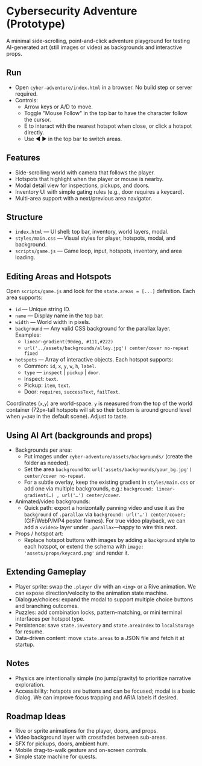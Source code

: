 # Cybersecurity Adventure (Prototype)

A minimal side-scrolling, point-and-click adventure playground for testing AI-generated art (still images or video) as backgrounds and interactive props.

## Run

- Open `cyber-adventure/index.html` in a browser. No build step or server required.
- Controls:
  - Arrow keys or A/D to move.
  - Toggle "Mouse Follow" in the top bar to have the character follow the cursor.
  - E to interact with the nearest hotspot when close, or click a hotspot directly.
  - Use ◀ ▶ in the top bar to switch areas.

## Features

- Side-scrolling world with camera that follows the player.
- Hotspots that highlight when the player or mouse is nearby.
- Modal detail view for inspections, pickups, and doors.
- Inventory UI with simple gating rules (e.g., door requires a keycard).
- Multi-area support with a next/previous area navigator.

## Structure

- `index.html` — UI shell: top bar, inventory, world layers, modal.
- `styles/main.css` — Visual styles for player, hotspots, modal, and background.
- `scripts/game.js` — Game loop, input, hotspots, inventory, and area loading.

## Editing Areas and Hotspots

Open `scripts/game.js` and look for the `state.areas = [...]` definition. Each area supports:

- `id` — Unique string ID.
- `name` — Display name in the top bar.
- `width` — World width in pixels.
- `background` — Any valid CSS background for the parallax layer. Examples:
  - `linear-gradient(90deg, #111,#222)`
  - `url('../assets/backgrounds/alley.jpg') center/cover no-repeat fixed`
- `hotspots` — Array of interactive objects. Each hotspot supports:
  - Common: `id`, `x`, `y`, `w`, `h`, `label`.
  - `type` — `inspect` | `pickup` | `door`.
  - Inspect: `text`.
  - Pickup: `item`, `text`.
  - Door: `requires`, `successText`, `failText`.

Coordinates (`x`,`y`) are world-space. `y` is measured from the top of the world container (72px-tall hotspots will sit so their bottom is around ground level when `y≈340` in the default scene). Adjust to taste.

## Using AI Art (backgrounds and props)

- Backgrounds per area:
  - Put images under `cyber-adventure/assets/backgrounds/` (create the folder as needed).
  - Set the area `background` to: `url('assets/backgrounds/your_bg.jpg') center/cover no-repeat`.
  - For a subtle overlay, keep the existing gradient in `styles/main.css` or add one via multiple backgrounds, e.g.: `background: linear-gradient(…) , url('…') center/cover`.
- Animated/video backgrounds:
  - Quick path: export a horizontally panning video and use it as the `background` of `.parallax` via `background: url('…') center/cover;` (GIF/WebP/MP4 poster frames). For true video playback, we can add a `<video>` layer under `.parallax`—happy to wire this next.
- Props / hotspot art:
  - Replace hotspot buttons with images by adding a `background` style to each hotspot, or extend the schema with `image: 'assets/props/keycard.png'` and render it.

## Extending Gameplay

- Player sprite: swap the `.player` div with an `<img>` or a Rive animation. We can expose direction/velocity to the animation state machine.
- Dialogue/choices: expand the modal to support multiple choice buttons and branching outcomes.
- Puzzles: add combination locks, pattern-matching, or mini terminal interfaces per hotspot type.
- Persistence: save `state.inventory` and `state.areaIndex` to `localStorage` for resume.
- Data-driven content: move `state.areas` to a JSON file and fetch it at startup.

## Notes

- Physics are intentionally simple (no jump/gravity) to prioritize narrative exploration.
- Accessibility: hotspots are buttons and can be focused; modal is a basic dialog. We can improve focus trapping and ARIA labels if desired.

## Roadmap Ideas

- Rive or sprite animations for the player, doors, and props.
- Video background layer with crossfades between sub-areas.
- SFX for pickups, doors, ambient hum.
- Mobile drag-to-walk gesture and on-screen controls.
- Simple state machine for quests.

